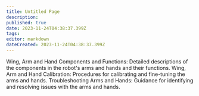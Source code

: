 ```yaml
---
title: Untitled Page
description: 
published: true
date: 2023-11-24T04:38:37.399Z
tags: 
editor: markdown
dateCreated: 2023-11-24T04:38:37.399Z
---
```


Wing, Arm and Hand Components and Functions: Detailed descriptions of the components in the robot's arms and hands and their functions.
Wing, Arm and Hand Calibration: Procedures for calibrating and fine-tuning the arms and hands.
Troubleshooting Arms and Hands: Guidance for identifying and resolving issues with the arms and hands.